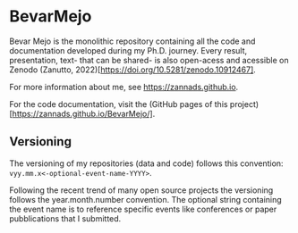 # BevarMejo
Bevar Mejo is the monolithic repository containing all the code and documentation developed during my Ph.D. journey. Every result, presentation, text- that can be shared- is also open-acess and acessible on Zenodo (Zanutto, 2022)[https://doi.org/10.5281/zenodo.10912467]. 

For more information about me, see https://zannads.github.io.

For the code documentation, visit the (GitHub pages of this project)[https://zannads.github.io/BevarMejo/].

## Versioning
The versioning of my repositories (data and code) follows this convention: `vyy.mm.x<-optional-event-name-YYYY>`. 

Following the recent trend of many open source projects the versioning follows the year.month.number convention. The optional string containing the event name is to reference specific events like conferences or paper pubblications that I submitted. 
